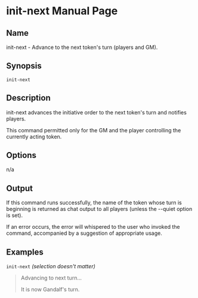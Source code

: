 
# init-next Manual Page

## Name

init-next - Advance to the next token's turn (players and GM).

## Synopsis

```
init-next
```

## Description

init-next advances the initiative order to the next token's turn and notifies players.

This command permitted only for the GM and the player controlling the currently acting token.

## Options

n/a

## Output

If this command runs successfully, the name of the token whose turn is beginning is returned as chat output to all players (unless the --quiet option is set).

If an error occurs, the error will whispered to the user who invoked the command, accompanied by a suggestion of appropriate usage.

## Examples

```init-next``` *(selection doesn't matter)*

> Advancing to next turn...
>
> It is now Gandalf's turn.